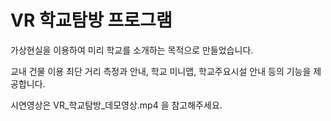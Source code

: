 # VR 학교탐방 프로그램

가상현실을 이용하여 미리 학교를 소개하는 목적으로 만들었습니다.

교내 건물 이용 최단 거리 측정과 안내, 학교 미니맵, 학교주요시설 안내 등의 기능을 제공합니다.

시연영상은 VR_학교탐방_데모영상.mp4 을 참고해주세요.
